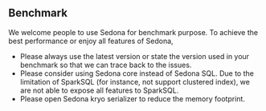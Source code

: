 ## Benchmark

We welcome people to use Sedona for benchmark purpose. To achieve the best performance or enjoy all features of Sedona,

* Please always use the latest version or state the version used in your benchmark so that we can trace back to the issues.
* Please consider using Sedona core instead of Sedona SQL. Due to the limitation of SparkSQL (for instance, not support clustered index), we are not able to expose all features to SparkSQL.
* Please open Sedona kryo serializer to reduce the memory footprint.